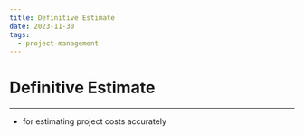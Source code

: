 ```yaml
---
title: Definitive Estimate
date: 2023-11-30
tags:
  - project-management
---
```


# Definitive Estimate

---

- for estimating project costs accurately